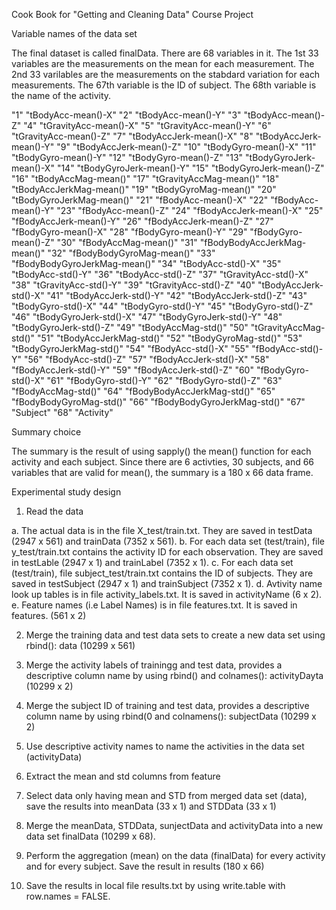 Cook Book for "Getting and Cleaning Data" Course Project

Variable names of the data set

The final dataset is called finalData. There are 68 variables in it.
The 1st 33 variables are the measurements on the mean for each measurement.
The 2nd 33 varilables are the measurements on the stabdard variation for each measurements.
The 67th variable is the ID of subject.
The 68th variable is the name of the activity.

"1" "tBodyAcc-mean()-X"
"2" "tBodyAcc-mean()-Y"
"3" "tBodyAcc-mean()-Z"
"4" "tGravityAcc-mean()-X"
"5" "tGravityAcc-mean()-Y"
"6" "tGravityAcc-mean()-Z"
"7" "tBodyAccJerk-mean()-X"
"8" "tBodyAccJerk-mean()-Y"
"9" "tBodyAccJerk-mean()-Z"
"10" "tBodyGyro-mean()-X"
"11" "tBodyGyro-mean()-Y"
"12" "tBodyGyro-mean()-Z"
"13" "tBodyGyroJerk-mean()-X"
"14" "tBodyGyroJerk-mean()-Y"
"15" "tBodyGyroJerk-mean()-Z"
"16" "tBodyAccMag-mean()"
"17" "tGravityAccMag-mean()"
"18" "tBodyAccJerkMag-mean()"
"19" "tBodyGyroMag-mean()"
"20" "tBodyGyroJerkMag-mean()"
"21" "fBodyAcc-mean()-X"
"22" "fBodyAcc-mean()-Y"
"23" "fBodyAcc-mean()-Z"
"24" "fBodyAccJerk-mean()-X"
"25" "fBodyAccJerk-mean()-Y"
"26" "fBodyAccJerk-mean()-Z"
"27" "fBodyGyro-mean()-X"
"28" "fBodyGyro-mean()-Y"
"29" "fBodyGyro-mean()-Z"
"30" "fBodyAccMag-mean()"
"31" "fBodyBodyAccJerkMag-mean()"
"32" "fBodyBodyGyroMag-mean()"
"33" "fBodyBodyGyroJerkMag-mean()"
"34" "tBodyAcc-std()-X"
"35" "tBodyAcc-std()-Y"
"36" "tBodyAcc-std()-Z"
"37" "tGravityAcc-std()-X"
"38" "tGravityAcc-std()-Y"
"39" "tGravityAcc-std()-Z"
"40" "tBodyAccJerk-std()-X"
"41" "tBodyAccJerk-std()-Y"
"42" "tBodyAccJerk-std()-Z"
"43" "tBodyGyro-std()-X"
"44" "tBodyGyro-std()-Y"
"45" "tBodyGyro-std()-Z"
"46" "tBodyGyroJerk-std()-X"
"47" "tBodyGyroJerk-std()-Y"
"48" "tBodyGyroJerk-std()-Z"
"49" "tBodyAccMag-std()"
"50" "tGravityAccMag-std()"
"51" "tBodyAccJerkMag-std()"
"52" "tBodyGyroMag-std()"
"53" "tBodyGyroJerkMag-std()"
"54" "fBodyAcc-std()-X"
"55" "fBodyAcc-std()-Y"
"56" "fBodyAcc-std()-Z"
"57" "fBodyAccJerk-std()-X"
"58" "fBodyAccJerk-std()-Y"
"59" "fBodyAccJerk-std()-Z"
"60" "fBodyGyro-std()-X"
"61" "fBodyGyro-std()-Y"
"62" "fBodyGyro-std()-Z"
"63" "fBodyAccMag-std()"
"64" "fBodyBodyAccJerkMag-std()"
"65" "fBodyBodyGyroMag-std()"
"66" "fBodyBodyGyroJerkMag-std()"
"67" "Subject"
"68" "Activity"

Summary choice

The summary is the result of using sapply() the mean() function for each activity and each subject.
Since there are 6 activties, 30 subjects, and 66 variables that are valid for mean(), the summary is a 180 x 66 data frame. 

Experimental study design

1. Read the data

a. The actual data is in the file X_test/train.txt. They are saved in testData (2947 x 561) and trainData (7352 x 561).
b. For each data set (test/train), file y_test/train.txt contains the activity ID for each observation. They are saved in testLable (2947 x 1) and trainLabel (7352 x 1). 
c. For each data set (test/train), file subject_test/train.txt contains the ID of subjects. They are saved in testSubject (2947 x 1) and trainSubject (7352 x 1). 
d. Avtivity name look up tables is in file activity_labels.txt. It is saved in activityName (6 x 2).
e. Feature names (i.e Label Names) is in file features.txt. It is saved in features. (561 x 2)

2. Merge the training data and test data sets to create a new data set using rbind(): data (10299 x 561)

3. Merge the activity labels of trainingg and test data, provides a descriptive column name by using rbind() and colnames(): activityDayta (10299 x 2)

4. Merge the subject ID of training and test data, provides a descriptive column name by using rbind(0 and colnamens(): subjectData (10299 x 2)

5. Use descriptive activity names to name the activities in the data set (activityData)

6. Extract the mean and std columns from feature 

7. Select data only having mean and STD from merged data set (data), save the results into meanData (33 x 1) and STDData (33 x 1)

8. Merge the meanData, STDData, sunjectData and activityData into a new data set finalData (10299 x 68).

9. Perform the aggregation (mean) on the data (finalData) for every activity and for every subject. Save the result in results (180 x 66)

10. Save the results in local file results.txt by using write.table with row.names = FALSE.
